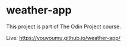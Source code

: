 # weather-app

This project is part of The Odin Project course.

Live: https://youyoumu.github.io/weather-app/
